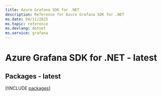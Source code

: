 ```yaml
---
title: Azure Grafana SDK for .NET
description: Reference for Azure Grafana SDK for .NET
ms.date: 04/11/2025
ms.topic: reference
ms.devlang: dotnet
ms.service: grafana
---
```

# Azure Grafana SDK for .NET - latest
## Packages - latest
[!INCLUDE [packages](grafana-index.md)]